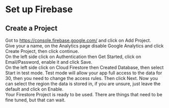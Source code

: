 # Set up Firebase
## Create a Project
Got to https://console.firebase.google.com/ and click on Add Project. \
Give your  a name, on the Analytics page disable Google Analytics and click Create Project, then click continue. \
On the left side click on Authentication then Get Started, click on Email/Password, enable it and click Save. \
On the left side click on Cloud Firestore then Created Database, then select Start in test mode. Test mode will allow your app full access to the data for 30, then you need to change the access rules. Then click Next. Now you can select the region the data is stored in, if you are unsure, just leave the default and click on Enable. \
Your Firestore Project is ready to be used. There are things that need to be fine tuned, but that can wait.
